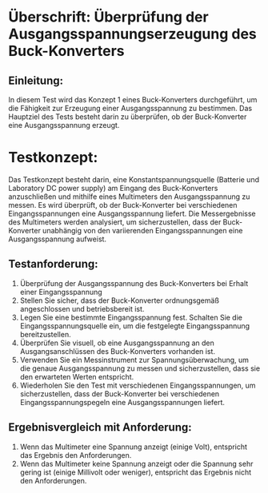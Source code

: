 # Überschrift: Überprüfung der Ausgangsspannungserzeugung des Buck-Konverters 

## Einleitung:
In diesem Test wird das Konzept 1 eines Buck-Konverters durchgeführt, um die Fähigkeit zur Erzeugung einer Ausgangsspannung zu bestimmen. Das Hauptziel des Tests  besteht darin zu überprüfen, ob der Buck-Konverter eine Ausgangsspannung erzeugt.
# Testkonzept:
Das Testkonzept besteht darin, eine Konstantspannungsquelle (Batterie und Laboratory DC power supply) am Eingang des Buck-Konverters anzuschließen und mithilfe eines Multimeters den Ausgangsspannung zu messen. Es wird überprüft, ob der Buck-Konverter bei verschiedenen Eingangsspannungen eine Ausgangsspannung liefert. Die Messergebnisse des Multimeters werden analysiert, um sicherzustellen, dass der Buck-Konverter unabhängig von den variierenden Eingangsspannungen eine Ausgangsspannung aufweist.
## Testanforderung:
1. Überprüfung der Ausgangsspannung des Buck-Konverters bei Erhalt einer Eingangsspannung
2. Stellen Sie sicher, dass der Buck-Konverter ordnungsgemäß angeschlossen und betriebsbereit ist.
3. Legen Sie eine bestimmte Eingangsspannung fest.
Schalten Sie die Eingangsspannungsquelle ein, um die festgelegte Eingangsspannung bereitzustellen.
4. Überprüfen Sie visuell, ob eine Ausgangsspannung an den Ausgangsanschlüssen des Buck-Konverters vorhanden ist.
5. Verwenden Sie ein Messinstrument zur Spannungsüberwachung, um die genaue Ausgangsspannung zu messen und sicherzustellen, dass sie den erwarteten Werten entspricht.
6. Wiederholen Sie den Test mit verschiedenen Eingangsspannungen, um sicherzustellen, dass der Buck-Konverter bei verschiedenen Eingangsspannungspegeln eine Ausgangsspannungen liefert.

## Ergebnisvergleich mit Anforderung:
1. Wenn das Multimeter eine Spannung anzeigt (einige Volt), entspricht das Ergebnis den Anforderungen.
2. Wenn das Multimeter keine Spannung anzeigt oder die Spannung sehr gering ist (einige Millivolt oder weniger), entspricht das Ergebnis nicht den Anforderungen.

